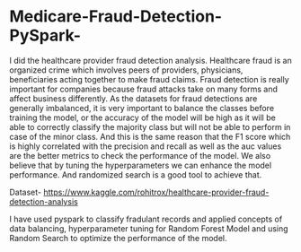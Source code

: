 # Medicare-Fraud-Detection-PySpark-

I did the healthcare provider fraud detection analysis. Healthcare fraud is an organized crime which involves peers of providers, physicians, beneficiaries acting together to make fraud claims. Fraud detection is really important for companies because fraud attacks take on many forms and affect business differently. As the datasets for fraud detections are generally imbalanced, it is very important to balance the classes before training the model, or the accuracy of the model will be high as it will be able to correctly classify the majority class but will not be able to perform in case of the minor class. And this is the same reason that the F1 score which is highly correlated with the precision and recall as well as the auc values are the better metrics to check the performance of the model. We also believe that by tuning the hyperparameters we can enhance the model performance. And randomized search is a good tool to achieve that.

Dataset- https://www.kaggle.com/rohitrox/healthcare-provider-fraud-detection-analysis

I have used pyspark to classify fradulant records and applied concepts of data balancing, hyperparameter tuning for Random Forest Model and using Random Search to optimize the performance of the model.
